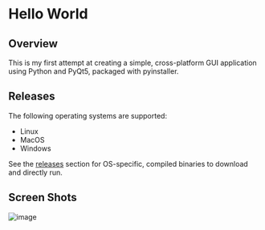 # Hello World

## Overview

This is my first attempt at creating a simple, cross-platform GUI application using Python and PyQt5, packaged with pyinstaller. 

## Releases

The following operating systems are supported:

- Linux
- MacOS
- Windows

See the [releases](https://github.com/warelock2/hello_world/releases) section for OS-specific, compiled binaries to download and directly run.

## Screen Shots

![image](https://github.com/warelock2/hello_world/assets/110435815/6304accd-33a2-4ff7-a833-ddb831e14d72)

